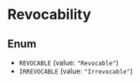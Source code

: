# Revocability

## Enum

* `REVOCABLE` (value: `"Revocable"`)
* `IRREVOCABLE` (value: `"Irrevocable"`)
